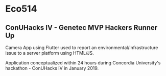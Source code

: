 # Eco514

## ConUHacks IV - Genetec MVP Hackers Runner Up

Camera App using Flutter used to report an environmental/infrastructure issue to a server platform using HTML/JS.

Application conceptualized within 24 hours during Concordia University's hackathon - ConUHacks IV in January 2019.
